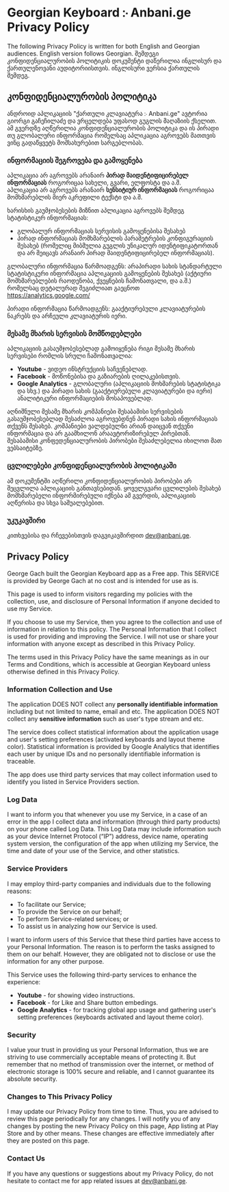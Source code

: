 # Georgian Keyboard ჻ Anbani.ge Privacy Policy
The following Privacy Policy is written for both English and Georgian audiences. English version follows Georgian. 
შემდეგი კონფიდენციალურობის პოლიტიკის დოკუმენტი დაწერილია ინგლისურ და ქართულენოვანი აუდიტორიისთვის. ინგლისური ვერსია ქართულის შემდეგ.  

## კონფიდენციალურობის პოლიტიკა 
ანდროიდ აპლიკაციის "ქართული კლავიატურა ჻ Anbani.ge" ავტორია გიორგი გაჩეჩილაძე და ვრცელდება უფასოდ გუგლის მაღაზიის ქსელით. ამ გვერდზე აღწერილია  კონფიდენციალურობის პოლიტიკა და ის პირადი თუ გლობალური ინფორმაცია რომელსაც აპლიკაცია აგროვებს მათთვის ვინც გადაწყვეტს მომსახურებით სარგებლობას.

### ინფორმაციის შეგროვება და გამოყენება
აპლიკაცია არ აგროვებს არანაირ **პირად მაიდენტიფიცირებელ ინფორმაციას** როგორიცაა სახელი, გვარი, ელფოსტა და ა.შ.    
აპლიკაცია არ აგროვებს არანაირ **სენსიტიურ ინფორმაციას** როგორიცაა მომხმარებლის მიერ აკრეფილი ტექსტი და ა.შ.

ხარისხის გაუმჯობესების მიზნით აპლიკაცია აგროვებს შემდეგ სტატისტიკურ ინფორმაციას:
- გლობალურ ინფორმაციას სერვისის გამოყენებისა შესახებ
- პირად ინფორმაციას მომხმარებლის პარამეტრების კონფიგურაციის შესახებ (რომელიც მიბმულია გუგლის უნიკალურ იდენტიფიკატორთან და არ შეიცავს არანაირ პირად მაიდენტიფიცირებელ ინფორმაციას).

გლობალური ინფორმაცია წარმოადგენს: არაპირადი სახის სტანდარტული სტატისტიკური ინფორმაცია აპლიკაციის გამოყენების შესახებ (აქტიური მომხმარებლების რაოდენობა, ქვეყნების ჩამონათვალი, და ა.შ.) რომელსაც დეტალურად შეგიძლიათ გაეცნოთ https://analytics.google.com/ 

პირადი ინფორმაცია წარმოადგენს: გააქტიურებული კლავიატურების ნაკრებს და არჩეული კლავიატურის იერი. 


### მესამე მხარის სერვისის მომწოდებლები
აპლიკაციის გასაუმჯობესებლად გამოიყენება რიგი მესამე მხარის სერვისები რომლის სრული ჩამონათვალია:
- **Youtube** - ვიდეო ინსტრუქციის საჩვენებლად.
- **Facebook** - მოწონებისა და გაზიარების ღილაკებისთვის.
- **Google Analytics** - გლობალური (აპლიკაციის მოხმარების სტატისტიკა და სხვ.) და პირადი სახის (გააქტიურებული კლავიატურები და იერი) ანალიტიკური ინფორმაციების მოსაპოვებლად.

აღნიშნული მესამე მხარის კომპანიები შესაბამისი სერვისების გასაუმჯობესებლად შესაძლოა აგროვებდნენ პირადი სახის ინფორმაციას თქვენს შესახებ. კომპანიები ვალდებულნი არიან დაიცვან თქვენი ინფორმაცია და არ გაამხილონ არაავტორიზირებულ პირებთან. შესაბამისი კონფედენციალურობის პირობები შესაძლებელია იხილოთ მათ ვებსაიტებზე.   

### ცვლილებები კონფიდენციალურობის პოლიტიკაში
ამ დოკუმენტში აღწერილი კონფიდენციალურობის პირობები არ შეცვლილა აპლიკაციის განთავსებიდან. ყოველგვარი ცვლილების შესახებ მომხმარებელი ინფორმირებული იქნება ამ გვერდის, აპლიკაციის აღწერისა და სხვა საშუალებებით.

### უკუკავშირი
კითხვებისა და რჩევებისთვის დაგვიკავშირდით dev@anbani.ge.



## Privacy Policy

George Gach built the Georgian Keyboard app as a Free app. This SERVICE is provided by George Gach at no cost and is intended for use as is.

This page is used to inform visitors regarding my policies with the collection, use, and disclosure of Personal Information if anyone decided to use my Service.

If you choose to use my Service, then you agree to the collection and use of information in relation to this policy. The Personal Information that I collect is used for providing and improving the Service. I will not use or share your information with anyone except as described in this Privacy Policy.

The terms used in this Privacy Policy have the same meanings as in our Terms and Conditions, which is accessible at Georgian Keyboard unless otherwise defined in this Privacy Policy.

### Information Collection and Use

The application DOES NOT collect any **personally identifiable information** including but not limited to name, email and etc. The application DOES NOT collect any **sensitive information** such as user's type stream and etc. 

The service does collect statistical information about the application usage and user's setting preferences (activated keyboards and layout theme color). Statistical information is provided by Google Analytics that identifies each user by unique IDs and no personally identifiable information is traceable.

The app does use third party services that may collect information used to identify you listed in Service Providers section. 

### Log Data

I want to inform you that whenever you use my Service, in a case of an error in the app I collect data and information (through third party products) on your phone called Log Data. This Log Data may include information such as your device Internet Protocol (“IP”) address, device name, operating system version, the configuration of the app when utilizing my Service, the time and date of your use of the Service, and other statistics.


### Service Providers

I may employ third-party companies and individuals due to the following reasons:

*   To facilitate our Service;
*   To provide the Service on our behalf;
*   To perform Service-related services; or
*   To assist us in analyzing how our Service is used.

I want to inform users of this Service that these third parties have access to your Personal Information. The reason is to perform the tasks assigned to them on our behalf. However, they are obligated not to disclose or use the information for any other purpose.

This Service uses the following third-party services to enhance the experience:
- **Youtube** - for showing video instructions.
- **Facebook** - for Like and Share button embedings.
- **Google Analytics** - for tracking global app usage and gathering user's setting preferences (keyboards activated and layout theme color).


### Security

I value your trust in providing us your Personal Information, thus we are striving to use commercially acceptable means of protecting it. But remember that no method of transmission over the internet, or method of electronic storage is 100% secure and reliable, and I cannot guarantee its absolute security.


### Changes to This Privacy Policy

I may update our Privacy Policy from time to time. Thus, you are advised to review this page periodically for any changes. I will notify you of any changes by posting the new Privacy Policy on this page, App listing at Play Store and by other means. These changes are effective immediately after they are posted on this page.

### Contact Us

If you have any questions or suggestions about my Privacy Policy, do not hesitate to contact me for app related issues at dev@anbani.ge.
